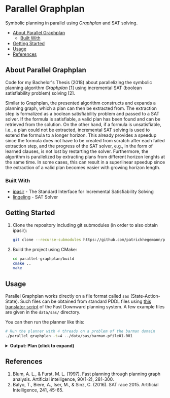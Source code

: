 # Parallel Graphplan

Symbolic planning in parallel using _Graphplan_ and SAT solving.

<!-- toc -->
- [About Parallel Graphplan](#about-parallel-graphplan)
    - [Built With](#built-with)
- [Getting Started](#getting-started)
- [Usage](#usage)
- [References](#references)
<!-- tocstop -->

## About Parallel Graphplan

Code for my Bachelor's Thesis (2018) about parallelizing the symbolic planning algorithm _Graphplan_ [1] using incremental SAT (boolean satisfiability problem) solving [2].

Similar to Graphplan, the presented algorithm constructs and expands a planning graph, which a plan can then be extracted from.
The extraction step is formalized as a boolean satisfiability problem and passed to a SAT solver.
If the formula is satisfiable, a valid plan has been found and can be retrieved from the solution.
On the other hand, if a formula is unsatisfiable, i.e., a plan could not be extracted, incremental SAT solving is used to extend the formula to a longer horizon.
This already provides a speedup since the formula does not have to be created from scratch after each failed extraction step, and the progress of the SAT solver, e.g., in the form of learned clauses, is not lost by restarting the solver.
Furthermore, the algorithm is parallelized by extracting plans from different horizon lenghts at the same time.
In some cases, this can result in a superlinear speedup since the extraction of a valid plan becomes easier with growing horizon length.


<!-- todo: long description of the project and what it can do and how (~motivation) -->



### Built With
* [ipasir](https://github.com/biotomas/ipasir) - The Standard Interface for Incremental Satisfiability Solving
* [lingeling](https://github.com/arminbiere/lingeling) - SAT Solver

## Getting Started

1. Clone the repository including git submodules (in order to also obtain ipasir):

    ```bash
    git clone --recurse-submodules https://github.com/patrickhegemann/parallel-graphplan.git
    ```
2. Build the project using CMake:

    ```bash
    cd parallel-graphplan/build
    cmake ..
    make
    ```

## Usage

Parallel Graphplan works directly on a file format called `sas` (State-Action-State).
Such files can be obtained from standard PDDL files using [this translator script](https://github.com/aibasel/downward/blob/main/src/translate/translate.py) of the Fast Downward planning system.
A few example files are given in the `data/sas/` directory.

You can then run the planner like this:

```bash
# Run the planner with 4 threads on a problem of the barman domain
./parallel_graphplan -t=4 ../data/sas/barman-pfile01-001
```

<details>

<summary><b>Output: Plan (click to expand)</b></summary>

```
LAYER   STEP    ACTION
1       1       grasp right shot4
2       2       fill-shot shot4 ingredient3 right left dispenser3
3       3       pour-shot-to-clean-shaker shot4 ingredient3 shaker1 right l0 l1
4       4       clean-shot shot4 ingredient3 right left
5       5       fill-shot shot4 ingredient1 right left dispenser1
6       6       pour-shot-to-used-shaker shot4 ingredient1 shaker1 right l1 l2
7       7       refill-shot shot4 ingredient1 right left dispenser1
8       8       grasp left shot3
8       9       leave right shot4
9       10      fill-shot shot3 ingredient2 left right dispenser2
10      11      grasp right shaker1
10      12      leave left shot3
11      13      shake cocktail1 ingredient3 ingredient1 shaker1 right left
13      14      grasp left shot4
13      15      pour-shaker-to-shot cocktail1 shot2 right shaker1 l2 l1
14      16      leave left shot4
14      17      empty-shaker right shaker1 cocktail1 l1 l0
15      18      clean-shaker right left shaker1
16      19      grasp left shot4
16      20      leave right shaker1
17      21      grasp right shot3
17      22      pour-shot-to-clean-shaker shot4 ingredient1 shaker1 left l0 l1
18      23      leave left shot4
18      24      pour-shot-to-used-shaker shot3 ingredient2 shaker1 right l1 l2
19      25      grasp left shaker1
19      26      leave right shot3
20      27      shake cocktail3 ingredient1 ingredient2 shaker1 left right
22      28      pour-shaker-to-shot cocktail3 shot1 left shaker1 l2 l1
23      29      grasp right shot3
23      30      leave left shaker1
24      31      refill-shot shot3 ingredient2 right left dispenser2
25      32      grasp left shaker1
26      33      leave right shot3
26      34      empty-shaker left shaker1 cocktail3 l1 l0
27      35      clean-shaker left right shaker1
28      36      grasp right shot3
28      37      leave left shaker1
29      38      pour-shot-to-clean-shaker shot3 ingredient2 shaker1 right l0 l1
30      39      clean-shot shot3 ingredient2 right left
31      40      fill-shot shot3 ingredient3 right left dispenser3
35      41      pour-shot-to-used-shaker shot3 ingredient3 shaker1 right l1 l2
36      42      clean-shot shot3 ingredient3 right left
37      43      grasp left shaker1
37      44      leave right shot3
38      45      shake cocktail2 ingredient2 ingredient3 shaker1 left right
39      46      pour-shaker-to-shot cocktail2 shot3 left shaker1 l2 l1
```
</details>


## References

1. Blum, A. L., & Furst, M. L. (1997). Fast planning through planning graph analysis. Artificial intelligence, 90(1-2), 281-300.
2. Balyo, T., Biere, A., Iser, M., & Sinz, C. (2016). SAT race 2015. Artificial Intelligence, 241, 45-65.
